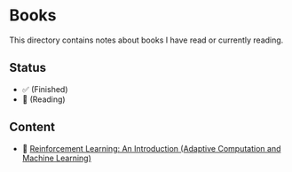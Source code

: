 # Books

This directory contains notes about books I have read or currently reading.

## Status

- ✅ (Finished)
- 🔎 (Reading)

## Content

- 🔎 [Reinforcement Learning: An Introduction (Adaptive Computation and Machine Learning)](/notes/books/ReinforcementLearning.AnIntroduction/)
